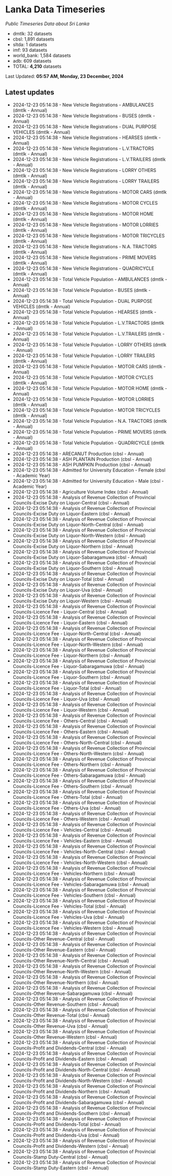 # Lanka Data Timeseries
*Public Timeseries Data about Sri Lanka*

* dmtlk: 32 datasets
* cbsl: 1,891 datasets
* sltda: 1 datasets
* imf: 93 datasets
* world_bank: 1,584 datasets
* adb: 609 datasets
* TOTAL: **4,210** datasets

Last Updated: **05:57 AM, Monday, 23 December, 2024**

## Latest updates

* 2024-12-23 05:14:38 - New Vehicle Registrations - AMBULANCES (dmtlk - Annual)
* 2024-12-23 05:14:38 - New Vehicle Registrations - BUSES (dmtlk - Annual)
* 2024-12-23 05:14:38 - New Vehicle Registrations - DUAL PURPOSE VEHICLES (dmtlk - Annual)
* 2024-12-23 05:14:38 - New Vehicle Registrations - HEARSES (dmtlk - Annual)
* 2024-12-23 05:14:38 - New Vehicle Registrations - L.V.TRACTORS (dmtlk - Annual)
* 2024-12-23 05:14:38 - New Vehicle Registrations - L.V.TRAILERS (dmtlk - Annual)
* 2024-12-23 05:14:38 - New Vehicle Registrations - LORRY OTHERS (dmtlk - Annual)
* 2024-12-23 05:14:38 - New Vehicle Registrations - LORRY TRAILERS (dmtlk - Annual)
* 2024-12-23 05:14:38 - New Vehicle Registrations - MOTOR CARS (dmtlk - Annual)
* 2024-12-23 05:14:38 - New Vehicle Registrations - MOTOR CYCLES (dmtlk - Annual)
* 2024-12-23 05:14:38 - New Vehicle Registrations - MOTOR HOME (dmtlk - Annual)
* 2024-12-23 05:14:38 - New Vehicle Registrations - MOTOR LORRIES (dmtlk - Annual)
* 2024-12-23 05:14:38 - New Vehicle Registrations - MOTOR TRICYCLES (dmtlk - Annual)
* 2024-12-23 05:14:38 - New Vehicle Registrations - N.A. TRACTORS (dmtlk - Annual)
* 2024-12-23 05:14:38 - New Vehicle Registrations - PRIME MOVERS (dmtlk - Annual)
* 2024-12-23 05:14:38 - New Vehicle Registrations - QUADRICYCLE (dmtlk - Annual)
* 2024-12-23 05:14:38 - Total Vehicle Population - AMBULANCES (dmtlk - Annual)
* 2024-12-23 05:14:38 - Total Vehicle Population - BUSES (dmtlk - Annual)
* 2024-12-23 05:14:38 - Total Vehicle Population - DUAL PURPOSE VEHICLES (dmtlk - Annual)
* 2024-12-23 05:14:38 - Total Vehicle Population - HEARSES (dmtlk - Annual)
* 2024-12-23 05:14:38 - Total Vehicle Population - L.V.TRACTORS (dmtlk - Annual)
* 2024-12-23 05:14:38 - Total Vehicle Population - L.V.TRAILERS (dmtlk - Annual)
* 2024-12-23 05:14:38 - Total Vehicle Population - LORRY OTHERS (dmtlk - Annual)
* 2024-12-23 05:14:38 - Total Vehicle Population - LORRY TRAILERS (dmtlk - Annual)
* 2024-12-23 05:14:38 - Total Vehicle Population - MOTOR CARS (dmtlk - Annual)
* 2024-12-23 05:14:38 - Total Vehicle Population - MOTOR CYCLES (dmtlk - Annual)
* 2024-12-23 05:14:38 - Total Vehicle Population - MOTOR HOME (dmtlk - Annual)
* 2024-12-23 05:14:38 - Total Vehicle Population - MOTOR LORRIES (dmtlk - Annual)
* 2024-12-23 05:14:38 - Total Vehicle Population - MOTOR TRICYCLES (dmtlk - Annual)
* 2024-12-23 05:14:38 - Total Vehicle Population - N.A. TRACTORS (dmtlk - Annual)
* 2024-12-23 05:14:38 - Total Vehicle Population - PRIME MOVERS (dmtlk - Annual)
* 2024-12-23 05:14:38 - Total Vehicle Population - QUADRICYCLE (dmtlk - Annual)
* 2024-12-23 05:14:38 - ARECANUT Production (cbsl - Annual)
* 2024-12-23 05:14:38 - ASH PLANTAIN Production (cbsl - Annual)
* 2024-12-23 05:14:38 - ASH PUMPKIN Production (cbsl - Annual)
* 2024-12-23 05:14:38 - Admitted for University Education - Female (cbsl - Academic Year)
* 2024-12-23 05:14:38 - Admitted for University Education - Male (cbsl - Academic Year)
* 2024-12-23 05:14:38 - Agriculture Volume Index (cbsl - Annual)
* 2024-12-23 05:14:38 - Analysis of Revenue Collection of Provincial Councils-Excise Duty on Liquor-Central (cbsl - Annual)
* 2024-12-23 05:14:38 - Analysis of Revenue Collection of Provincial Councils-Excise Duty on Liquor-Eastern (cbsl - Annual)
* 2024-12-23 05:14:38 - Analysis of Revenue Collection of Provincial Councils-Excise Duty on Liquor-North-Central (cbsl - Annual)
* 2024-12-23 05:14:38 - Analysis of Revenue Collection of Provincial Councils-Excise Duty on Liquor-North-Western (cbsl - Annual)
* 2024-12-23 05:14:38 - Analysis of Revenue Collection of Provincial Councils-Excise Duty on Liquor-Northern (cbsl - Annual)
* 2024-12-23 05:14:38 - Analysis of Revenue Collection of Provincial Councils-Excise Duty on Liquor-Sabaragamuwa (cbsl - Annual)
* 2024-12-23 05:14:38 - Analysis of Revenue Collection of Provincial Councils-Excise Duty on Liquor-Southern (cbsl - Annual)
* 2024-12-23 05:14:38 - Analysis of Revenue Collection of Provincial Councils-Excise Duty on Liquor-Total (cbsl - Annual)
* 2024-12-23 05:14:38 - Analysis of Revenue Collection of Provincial Councils-Excise Duty on Liquor-Uva (cbsl - Annual)
* 2024-12-23 05:14:38 - Analysis of Revenue Collection of Provincial Councils-Excise Duty on Liquor-Western (cbsl - Annual)
* 2024-12-23 05:14:38 - Analysis of Revenue Collection of Provincial Councils-Licence Fee - Liquor-Central (cbsl - Annual)
* 2024-12-23 05:14:38 - Analysis of Revenue Collection of Provincial Councils-Licence Fee - Liquor-Eastern (cbsl - Annual)
* 2024-12-23 05:14:38 - Analysis of Revenue Collection of Provincial Councils-Licence Fee - Liquor-North-Central (cbsl - Annual)
* 2024-12-23 05:14:38 - Analysis of Revenue Collection of Provincial Councils-Licence Fee - Liquor-North-Western (cbsl - Annual)
* 2024-12-23 05:14:38 - Analysis of Revenue Collection of Provincial Councils-Licence Fee - Liquor-Northern (cbsl - Annual)
* 2024-12-23 05:14:38 - Analysis of Revenue Collection of Provincial Councils-Licence Fee - Liquor-Sabaragamuwa (cbsl - Annual)
* 2024-12-23 05:14:38 - Analysis of Revenue Collection of Provincial Councils-Licence Fee - Liquor-Southern (cbsl - Annual)
* 2024-12-23 05:14:38 - Analysis of Revenue Collection of Provincial Councils-Licence Fee - Liquor-Total (cbsl - Annual)
* 2024-12-23 05:14:38 - Analysis of Revenue Collection of Provincial Councils-Licence Fee - Liquor-Uva (cbsl - Annual)
* 2024-12-23 05:14:38 - Analysis of Revenue Collection of Provincial Councils-Licence Fee - Liquor-Western (cbsl - Annual)
* 2024-12-23 05:14:38 - Analysis of Revenue Collection of Provincial Councils-Licence Fee - Others-Central (cbsl - Annual)
* 2024-12-23 05:14:38 - Analysis of Revenue Collection of Provincial Councils-Licence Fee - Others-Eastern (cbsl - Annual)
* 2024-12-23 05:14:38 - Analysis of Revenue Collection of Provincial Councils-Licence Fee - Others-North-Central (cbsl - Annual)
* 2024-12-23 05:14:38 - Analysis of Revenue Collection of Provincial Councils-Licence Fee - Others-North-Western (cbsl - Annual)
* 2024-12-23 05:14:38 - Analysis of Revenue Collection of Provincial Councils-Licence Fee - Others-Northern (cbsl - Annual)
* 2024-12-23 05:14:38 - Analysis of Revenue Collection of Provincial Councils-Licence Fee - Others-Sabaragamuwa (cbsl - Annual)
* 2024-12-23 05:14:38 - Analysis of Revenue Collection of Provincial Councils-Licence Fee - Others-Southern (cbsl - Annual)
* 2024-12-23 05:14:38 - Analysis of Revenue Collection of Provincial Councils-Licence Fee - Others-Total (cbsl - Annual)
* 2024-12-23 05:14:38 - Analysis of Revenue Collection of Provincial Councils-Licence Fee - Others-Uva (cbsl - Annual)
* 2024-12-23 05:14:38 - Analysis of Revenue Collection of Provincial Councils-Licence Fee - Others-Western (cbsl - Annual)
* 2024-12-23 05:14:38 - Analysis of Revenue Collection of Provincial Councils-Licence Fee - Vehicles-Central (cbsl - Annual)
* 2024-12-23 05:14:38 - Analysis of Revenue Collection of Provincial Councils-Licence Fee - Vehicles-Eastern (cbsl - Annual)
* 2024-12-23 05:14:38 - Analysis of Revenue Collection of Provincial Councils-Licence Fee - Vehicles-North-Central (cbsl - Annual)
* 2024-12-23 05:14:38 - Analysis of Revenue Collection of Provincial Councils-Licence Fee - Vehicles-North-Western (cbsl - Annual)
* 2024-12-23 05:14:38 - Analysis of Revenue Collection of Provincial Councils-Licence Fee - Vehicles-Northern (cbsl - Annual)
* 2024-12-23 05:14:38 - Analysis of Revenue Collection of Provincial Councils-Licence Fee - Vehicles-Sabaragamuwa (cbsl - Annual)
* 2024-12-23 05:14:38 - Analysis of Revenue Collection of Provincial Councils-Licence Fee - Vehicles-Southern (cbsl - Annual)
* 2024-12-23 05:14:38 - Analysis of Revenue Collection of Provincial Councils-Licence Fee - Vehicles-Total (cbsl - Annual)
* 2024-12-23 05:14:38 - Analysis of Revenue Collection of Provincial Councils-Licence Fee - Vehicles-Uva (cbsl - Annual)
* 2024-12-23 05:14:38 - Analysis of Revenue Collection of Provincial Councils-Licence Fee - Vehicles-Western (cbsl - Annual)
* 2024-12-23 05:14:38 - Analysis of Revenue Collection of Provincial Councils-Other Revenue-Central (cbsl - Annual)
* 2024-12-23 05:14:38 - Analysis of Revenue Collection of Provincial Councils-Other Revenue-Eastern (cbsl - Annual)
* 2024-12-23 05:14:38 - Analysis of Revenue Collection of Provincial Councils-Other Revenue-North-Central (cbsl - Annual)
* 2024-12-23 05:14:38 - Analysis of Revenue Collection of Provincial Councils-Other Revenue-North-Western (cbsl - Annual)
* 2024-12-23 05:14:38 - Analysis of Revenue Collection of Provincial Councils-Other Revenue-Northern (cbsl - Annual)
* 2024-12-23 05:14:38 - Analysis of Revenue Collection of Provincial Councils-Other Revenue-Sabaragamuwa (cbsl - Annual)
* 2024-12-23 05:14:38 - Analysis of Revenue Collection of Provincial Councils-Other Revenue-Southern (cbsl - Annual)
* 2024-12-23 05:14:38 - Analysis of Revenue Collection of Provincial Councils-Other Revenue-Total (cbsl - Annual)
* 2024-12-23 05:14:38 - Analysis of Revenue Collection of Provincial Councils-Other Revenue-Uva (cbsl - Annual)
* 2024-12-23 05:14:38 - Analysis of Revenue Collection of Provincial Councils-Other Revenue-Western (cbsl - Annual)
* 2024-12-23 05:14:38 - Analysis of Revenue Collection of Provincial Councils-Profit and Dividends-Central (cbsl - Annual)
* 2024-12-23 05:14:38 - Analysis of Revenue Collection of Provincial Councils-Profit and Dividends-Eastern (cbsl - Annual)
* 2024-12-23 05:14:38 - Analysis of Revenue Collection of Provincial Councils-Profit and Dividends-North-Central (cbsl - Annual)
* 2024-12-23 05:14:38 - Analysis of Revenue Collection of Provincial Councils-Profit and Dividends-North-Western (cbsl - Annual)
* 2024-12-23 05:14:38 - Analysis of Revenue Collection of Provincial Councils-Profit and Dividends-Northern (cbsl - Annual)
* 2024-12-23 05:14:38 - Analysis of Revenue Collection of Provincial Councils-Profit and Dividends-Sabaragamuwa (cbsl - Annual)
* 2024-12-23 05:14:38 - Analysis of Revenue Collection of Provincial Councils-Profit and Dividends-Southern (cbsl - Annual)
* 2024-12-23 05:14:38 - Analysis of Revenue Collection of Provincial Councils-Profit and Dividends-Total (cbsl - Annual)
* 2024-12-23 05:14:38 - Analysis of Revenue Collection of Provincial Councils-Profit and Dividends-Uva (cbsl - Annual)
* 2024-12-23 05:14:38 - Analysis of Revenue Collection of Provincial Councils-Profit and Dividends-Western (cbsl - Annual)
* 2024-12-23 05:14:38 - Analysis of Revenue Collection of Provincial Councils-Stamp Duty-Central (cbsl - Annual)
* 2024-12-23 05:14:38 - Analysis of Revenue Collection of Provincial Councils-Stamp Duty-Eastern (cbsl - Annual)